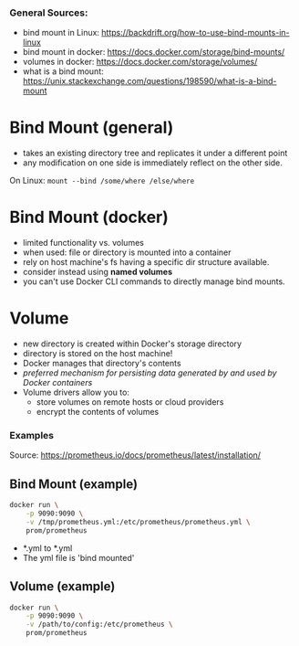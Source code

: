### General Sources:
- bind mount in Linux: https://backdrift.org/how-to-use-bind-mounts-in-linux
- bind mount in docker: https://docs.docker.com/storage/bind-mounts/
- volumes in docker: https://docs.docker.com/storage/volumes/
- what is a bind mount: https://unix.stackexchange.com/questions/198590/what-is-a-bind-mount

# Bind Mount (general)
- takes an existing directory tree and replicates it under a different point
- any modification on one side is immediately reflect on the other side.

On Linux: `mount --bind /some/where /else/where` 

# Bind Mount (docker)

- limited functionality vs. volumes
- when used: file or directory is mounted into a container
- rely on host machine's fs having a specific dir structure available.
- consider instead using **named volumes**
- you can't use Docker CLI commands to directly manage bind mounts.

# Volume

- new directory is created within Docker's storage directory 
- directory is stored on the host machine!
- Docker manages that directory's contents
- *preferred mechanism for persisting data generated by and used by Docker containers*
- Volume drivers allow you to:
    - store volumes on remote hosts or cloud providers
    - encrypt the contents of volumes
    
### Examples

Source: https://prometheus.io/docs/prometheus/latest/installation/

## Bind Mount (example)

```bash
docker run \
    -p 9090:9090 \
    -v /tmp/prometheus.yml:/etc/prometheus/prometheus.yml \
    prom/prometheus
```

- *.yml to *.yml
- The yml file is 'bind mounted'

## Volume (example)

```bash
docker run \
    -p 9090:9090 \
    -v /path/to/config:/etc/prometheus \
    prom/prometheus
```
